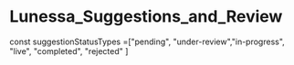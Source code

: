 # Lunessa_Suggestions_and_Review

const suggestionStatusTypes =["pending", "under-review","in-progress", "live", "completed", "rejected" ]